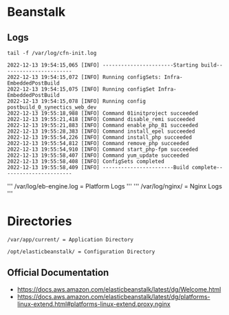 # Beanstalk



## Logs

```
tail -f /var/log/cfn-init.log

2022-12-13 19:54:15,065 [INFO] -----------------------Starting build-----------------------
2022-12-13 19:54:15,072 [INFO] Running configSets: Infra-EmbeddedPostBuild
2022-12-13 19:54:15,075 [INFO] Running configSet Infra-EmbeddedPostBuild
2022-12-13 19:54:15,078 [INFO] Running config postbuild_0_synectics_web_dev
2022-12-13 19:55:18,988 [INFO] Command 01initproject succeeded
2022-12-13 19:55:21,418 [INFO] Command disable_remi succeeded
2022-12-13 19:55:21,883 [INFO] Command enable_php_81 succeeded
2022-12-13 19:55:28,383 [INFO] Command install_epel succeeded
2022-12-13 19:55:54,226 [INFO] Command install_php succeeded
2022-12-13 19:55:54,812 [INFO] Command remove_php succeeded
2022-12-13 19:55:54,910 [INFO] Command start_php-fpm succeeded
2022-12-13 19:55:58,407 [INFO] Command yum_update succeeded
2022-12-13 19:55:58,408 [INFO] ConfigSets completed
2022-12-13 19:55:58,409 [INFO] -----------------------Build complete-----------------------

```

'''
/var/log/eb-engine.log = Platform Logs
'''
'''
/var/log/nginx/ = Nginx Logs
'''

# Directories

```
/var/app/current/ = Application Directory
```

```
/opt/elasticbeanstalk/ = Configuration Directory
```
## Official Documentation
* https://docs.aws.amazon.com/elasticbeanstalk/latest/dg/Welcome.html
* https://docs.aws.amazon.com/elasticbeanstalk/latest/dg/platforms-linux-extend.html#platforms-linux-extend.proxy.nginx
